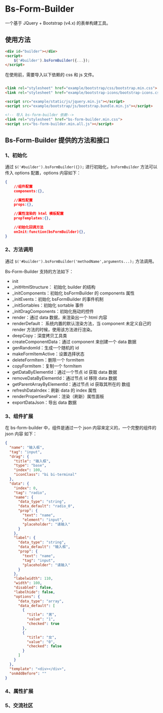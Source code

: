 # Bs-Form-Builder

一个基于 JQuery + Bootstrap (v4.x) 的表单构建工具。

## 使用方法

```html
<div id="builder"></div>
<script>
    $('#builder').bsFormBuilder({...});
</script>
```

在使用前，需要导入以下依赖的 css 和 js 文件。

```html

<link rel="stylesheet" href="example/bootstrap/css/bootstrap.min.css">
<link rel="stylesheet" href="example/bootstrap-icons/bootstrap-icons.css">

<script src="example/static/js/jquery.min.js"></script>
<script src="example/bootstrap/js/bootstrap.bundle.min.js"></script>

<!-- 导入 bs-form-builder 依赖-->
<link rel="stylesheet" href="bs-form-builder.min.css">
<script src="bs-form-builder.min.all.js"></script>
```

## Bs-Form-Builder 提供的方法和接口

### 1、初始化

通过 `$('#builder').bsFormBuilder({});` 进行初始化，`bsFormBuilder` 方法可以传入 options 配置，options 内容如下：

```json
{
    //组件配置
    components:{},
    
    //属性配置
    props:{},
    
    //属性渲染的 html 模板配置
    propTemplates:{},
    
    //初始化回调方法
    onInit:function(bsFormBuilder){},
}
```

### 2、方法调用

通过 `$('#builder').bsFormBuilder('methodName',arguments...);` 方法调用。

Bs-Form-Builder 支持的方法如下：

- init
- _initHtmlStructure： 初始化 builder 的结构
- _initComponents：初始化 bsFormBuilder 的 components 属性
- _initEvents：初始化 bsFormBuilder 的事件机制
- _initSortables：初始化 sortable 事件
- _initDragComponents：初始化拖动的控件
- render：通过 data 数据，来渲染出一个 html 内容
- renderDefault： 系统内置的默认渲染方法，当 component 未定义自己的 render 方法的时候，使用该方法进行渲染。
- deepCopy：深度拷贝工具类
- createComponentData：通过 component 来创建一个 data 数据
- genRandomId：生成一个随机的 id
- makeFormItemActive：设置选择状态
- deleteFormItem：删除一个 formItem
- copyFormItem：复制一个 formItem
- getDataByElementId：通过一个节点 id 获取 data 数据
- removeDataByElementId：通过节点 id 移除 data 数据
- getParentArrayByElementId：通过节点 id 获取其所在的 数组
- refreshDataIndex：刷新 data 的 index 属性
- renderPropertiesPanel：渲染（刷新）属性面板
- exportDataJson：导出 data 数据




### 3、组件扩展

在 bs-form-builder 中，组件是通过一个 json 内容来定义的，一个完整的组件的 json 内容
如下：

```json
{
  "name": "输入框",
  "tag": "input",
  "drag": {
    "title": "输入框",
    "type": "base",
    "index": 100,
    "iconClass": "bi bi-terminal"
  },
  "data": {
    "index": 0,
    "tag": "radio",
    "name": {
      "data_type": "string",
      "data_default": "radio_0",
      "prop": {
        "text": "name",
        "element": "input",
        "placeholder": "请输入"
      }
    },
    "label": {
      "data_type": "string",
      "data_default": "输入框",
      "prop": {
        "text": "name",
        "tag": "input",
        "placeholder": "请输入"
      }
    },
    "labelwidth": 110,
    "width": 100,
    "disabled": false,
    "labelhide": false,
    "options": {
      "data_type": "array",
      "data_default": [
        {
          "title": "男",
          "value": "1",
          "checked": true
        },
        {
          "title": "女",
          "value": "0",
          "checked": false
        }
      ]
    }
  },
  "template": "<div></div>",
  "onAddBefore": ""
}
```

### 4、属性扩展

### 5、交流社区

